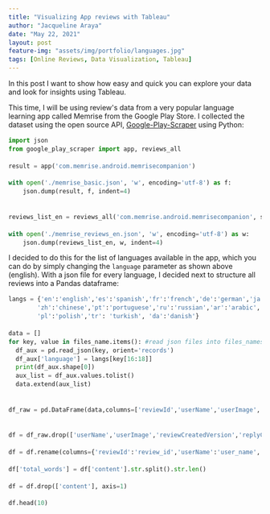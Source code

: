 ```yaml
---
title: "Visualizing App reviews with Tableau"
author: "Jacqueline Araya"
date: "May 22, 2021"
layout: post
feature-img: "assets/img/portfolio/languages.jpg"
tags: [Online Reviews, Data Visualization, Tableau]
---
```


In this post I want to show how easy and quick you can explore your data and look for insights using Tableau.

This time, I will be using review's data from a very popular language learning app called Memrise from the Google Play Store. I collected the dataset using the open source API, [Google-Play-Scraper](https://pypi.org/project/google-play-scraper/) using Python:


```python
import json
from google_play_scraper import app, reviews_all

result = app('com.memrise.android.memrisecompanion')

with open('./memrise_basic.json', 'w', encoding='utf-8') as f:
	json.dump(result, f, indent=4)


reviews_list_en = reviews_all('com.memrise.android.memrisecompanion', sleep_milliseconds=100, language='en')

with open('./memrise_reviews_en.json', 'w', encoding='utf-8') as w:
	json.dump(reviews_list_en, w, indent=4)
```

I decided to do this for the list of languages available in the app, which you can do by simply changing the `language` parameter as shown above (english). With a json file for every language, I decided next to structure all reviews into a Pandas dataframe:


```python
langs = {'en':'english','es':'spanish','fr':'french','de':'german','ja':'japanese','it':'italian','ko':'korean',\
		'zh':'chinese','pt':'portuguese','ru':'russian','ar':'arabic','nl':'dutch','sv':'swedish','no':'norwegian',\
		'pl':'polish','tr': 'turkish', 'da':'danish'}

data = []
for key, value in files_name.items(): #read json files into files_names dictionary
  df_aux = pd.read_json(key, orient='records')
  df_aux['language'] = langs[key[16:18]]
  print(df_aux.shape[0])
  aux_list = df_aux.values.tolist()
  data.extend(aux_list)
  

df_raw = pd.DataFrame(data,columns=['reviewId','userName','userImage','content','score','thumbsUpCount','reviewCreatedVersion','at','replyContent','repliedAt','language'])


df = df_raw.drop(['userName','userImage','reviewCreatedVersion','replyContent','repliedAt'], axis=1)

df = df.rename(columns={'reviewId':'review_id','userName':'user_name', 'thumbsUpCount':'thumbsup_count', 'at':'timestamp'})

df['total_words'] = df['content'].str.split().str.len()

df = df.drop(['content'], axis=1)

df.head(10)
```
<div>
              <style scoped>
                  .dataframe tbody tr th:only-of-type {
                      vertical-align: middle;
                  }
              
                  .dataframe tbody tr th {
                      vertical-align: top;
                  }
              
                  .dataframe thead th {
                      text-align: right;
                  }
              </style>
              <table border="1" class="dataframe">
                <thead>
                  <tr style="text-align: right;">
                    <th></th>
                    <th>review_id</th>
                    <th>score</th>
                    <th>thumbsup_count</th>
                    <th>timestamp</th>
                    <th>language</th>
                    <th>total_words</th>
                  </tr>
                </thead>
                <tbody>
                  <tr>
                    <th>0</th>
                    <td>gp:AOqpTOHamIweFSBCS7OWLBfdyWjz3WgGmb0n8-MEeo5...</td>
                    <td>2</td>
                    <td>0</td>
                    <td>2021-05-19 15:44:07</td>
                    <td>english</td>
                    <td>16.0</td>
                  </tr>
                  <tr>
                    <th>1</th>
                    <td>gp:AOqpTOGI8LwkPYOi1l8BX2GJAEx-FKWmnVb1NK2UrAE...</td>
                    <td>5</td>
                    <td>0</td>
                    <td>2021-05-19 15:16:39</td>
                    <td>english</td>
                    <td>1.0</td>
                  </tr>
                  <tr>
                    <th>2</th>
                    <td>gp:AOqpTOHCthAjKSUTaGwEOycjfNY61otauSj_6kDwxhy...</td>
                    <td>4</td>
                    <td>0</td>
                    <td>2021-05-19 14:49:37</td>
                    <td>english</td>
                    <td>12.0</td>
                  </tr>
                  <tr>
                    <th>3</th>
                    <td>gp:AOqpTOEibnCpS70HfqEt0wqObDehV1GrFzQeKw9Jbtp...</td>
                    <td>5</td>
                    <td>0</td>
                    <td>2021-05-19 14:44:03</td>
                    <td>english</td>
                    <td>4.0</td>
                  </tr>
                  <tr>
                    <th>4</th>
                    <td>gp:AOqpTOFidYL61WOS0IsVF3tdBe2Of6Q28oEZfowTAJH...</td>
                    <td>5</td>
                    <td>0</td>
                    <td>2021-05-19 14:28:16</td>
                    <td>english</td>
                   <td>15.0</td>
                  </tr>
                  <tr>
                    <th>5</th>
                    <td>gp:AOqpTOGuXG3mnaWJ4Uj96R5hpCsWz-YGSkZ1Dd9xgLf...</td>
                    <td>4</td>
                    <td>0</td>
                    <td>2021-05-19 12:41:31</td>
                    <td>english</td>
                    <td>9.0</td>
                  </tr>
                  <tr>
                    <th>6</th>
                    <td>gp:AOqpTOEp_tmeJqpXiVjsSEeqc6IUNV8btLarVNESB04...</td>
                    <td>5</td>
                    <td>0</td>
                    <td>2021-05-19 12:23:26</td>
                    <td>english</td>
                    <td>2.0</td>
                  </tr>
                  <tr>
                    <th>7</th>
                    <td>gp:AOqpTOGZB1cGF07pZ8A6Gzr_RARdP4-BwljmaTnEDXi...</td>
                    <td>5</td>
                    <td>0</td>
                    <td>2021-05-19 12:16:25</td>
                    <td>english</td>
                    <td>2.0</td>
                  </tr>
                  <tr>
                    <th>8</th>
                    <td>gp:AOqpTOFjeVT0CnGViQUSEWLYkugC7Wyyh03CnIZxMqR...</td>
                    <td>4</td>
                    <td>0</td>
                    <td>2021-05-19 11:06:25</td>
                    <td>english</td>
                    <td>3.0</td>
                  </tr>
                  <tr>
                    <th>9</th>
                    <td>gp:AOqpTOHkCP3JjEm3V7FQ_JQQ9fCbOVLCORMBloB2aHq...</td>
                    <td>5</td>
                    <td>0</td>
                    <td>2021-05-19 09:19:35</td>
                    <td>english</td>
                    <td>38.0</td>
                  </tr>
                </tbody>
              </table>
</div>





```python
df.to_csv('memrise_df_languages.csv', index=False)

```

After a couple of adjustments like dropping columns I won't use, renaming some of them, and creating a new column, I ended up with the following DataFrame:




<img src="/assets/img/portfolio/memrise_reviews/histogram_counts.png" height="80%" style="display: block; margin: auto;" />




<img src="/assets/img/portfolio/memrise_reviews/hist_perlanguage.png" style="display: block; margin: auto;" />




<img src="/assets/img/portfolio/memrise_reviews/cumulative_count_language_all.jpg"  style="display: block; margin: auto;" />




<img src="/assets/img/portfolio/memrise_reviews/fraction_count_language_all.jpg"  style="display: block; margin: auto;" />



<img src="/assets/img/portfolio/memrise_reviews/fraction_count_language_english.jpg"  style="display: block; margin: auto;" />



<img src="/assets/img/portfolio/memrise_reviews/reviewcount_evolution_basic.jpg"  style="display: block; margin: auto;" />



<img src="/assets/img/portfolio/memrise_reviews/trends_byyear.jpg"  style="display: block; margin: auto;" />

